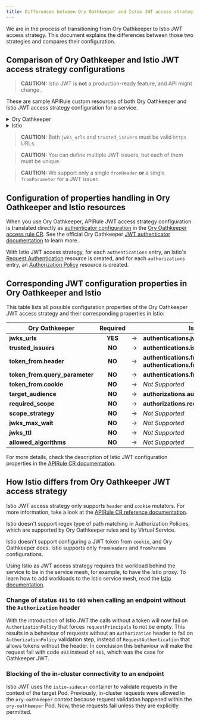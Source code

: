 ```yaml
---
title: Differences between Ory Oathkeeper and Istio JWT access strategies
---
```


We are in the process of transitioning from Ory Oathkeeper to Istio JWT access strategy. This document explains the differences between those two strategies and compares their configuration.

## Comparison of Ory Oathkeeper and Istio JWT access strategy configurations

>**CAUTION:** Istio JWT is **not** a production-ready feature, and API might change.

These are sample APIRule custom resources of both Ory Oathkeeper and Istio JWT access strategy configuration for a service.

<div tabs name="api-rule">
  <details>
  <summary>
  Ory Oathkeeper
  </summary>

```yaml
apiVersion: gateway.kyma-project.io/v1beta1
kind: APIRule
metadata:
  name: service-secured
spec:
  gateway: kyma-system/kyma-gateway
  host: foo.bar
  service:
    name: foo-service
    namespace: foo-namespace
    port: 8080
  rules:
    - path: /.*
      methods: ["GET"]
      mutators: []
      accessStrategies:
        - handler: jwt
          config:
            trusted_issuers:
              - $ISSUER1
              - $ISSUER2
            jwks_urls:
              - $JWKS_URI1
              - $JWKS_URI2
            required_scope:
              - "test"
            target_audience:
              - "example.com"
              - "example.org"
            token_from:
              header: X-JWT-Assertion
```

  </details>
  <details>
  <summary>
  Istio
  </summary>

```yaml
apiVersion: gateway.kyma-project.io/v1beta1
kind: APIRule
metadata:
  name: service-secured
  namespace: $NAMESPACE
spec:
  gateway: kyma-system/kyma-gateway
  host: foo.bar
  service:
    name: foo-service
    namespace: foo-namespace
    port: 8080
  rules:
    - path: /.*
      methods: ["GET"]
      mutators: []
      accessStrategies:
        - handler: jwt
          config:
            authentications:
            - issuer: $ISSUER1
              jwksUri: $JWKS_URI1
              fromHeaders:
              - name: X-JWT-Assertion
                prefix: "Kyma "
            - issuer: $ISSUER2
              jwksUri: $JWKS_URI2
              fromParameters:
              - "jwt_token"
            authorizations:
            - requiredScopes: ["test"]
              audiences: ["example.com", "example.org"]
            - requiredScopes: ["read", "write"]
```

  </details>
</div>

>**CAUTION:** Both `jwks_urls` and `trusted_issuers` must be valid `https` URLs.

>**CAUTION:** You can define multiple JWT issuers, but each of them must be unique.

>**CAUTION:** We support only a single `fromHeader` **or** a single `fromParameter` for a JWT issuer.

## Configuration of properties handling in Ory Oathkeeper and Istio resources

When you use Ory Oathkeeper, APIRule JWT access strategy configuration is translated directly as [authenticator configuration](https://www.ory.sh/docs/oathkeeper/api-access-rules#handler-configuration) in the [Ory Oathkeeper access rule CR](https://www.ory.sh/docs/oathkeeper/api-access-rules). See the official Ory Oathkeeper [JWT authenticator documentation](https://www.ory.sh/docs/oathkeeper/pipeline/authn#jwt) to learn more.

With Istio JWT access strategy, for each `authentications` entry, an Istio's [Request Authentication](https://istio.io/latest/docs/reference/config/security/request_authentication/) resource is created, and for each `authorizations` entry, an [Authorization Policy](https://istio.io/latest/docs/reference/config/security/authorization-policy/) resource is created.

## Corresponding JWT configuration properties in Ory Oathkeeper and Istio

This table lists all possible configuration properties of the Ory Oathkeeper JWT access strategy and their corresponding properties in Istio:

| Ory Oathkeeper | Required | | Istio | Required |
|-|:-:|-|-|:-:|
| **jwks_urls** | **YES** | &rarr; | **authentications.jwksUri** | **YES** |
| **trusted_issuers** | **NO** | &rarr; | **authentications.issuer** | **YES** |
| **token_from.header** | **NO** | &rarr; | **authentications.fromHeaders.name**<br/>**authentications.fromHeaders.prefix** | **NO** |
| **token_from.query_parameter** | **NO** | &rarr; | **authentications.fromParams** | **NO** |
| **token_from.cookie** | **NO** | &rarr; | *Not Supported* | **-** |
| **target_audience** | **NO** | &rarr; | **authorizations.audiences** | **NO** |
| **required_scope** | **NO** | &rarr; | **authorizations.requiredScopes** | **NO** |
| **scope_strategy** | **NO** | &rarr; | *Not Supported* | **-** |
| **jwks_max_wait** | **NO** | &rarr; | *Not Supported* | **-** |
| **jwks_ttl** | **NO** | &rarr; | *Not Supported* | **-** |
| **allowed_algorithms** | **NO** | &rarr; | *Not Supported* | **-** |

For more details, check the description of Istio JWT configuration properties in the [APIRule CR documentation](https://github.com/kyma-project/api-gateway/blob/main/docs/api-rule-cr.md#istio-jwt-configuration).

## How Istio differs from Ory Oathkeeper JWT access strategy

Istio JWT access strategy only supports `header` and `cookie` mutators. For more information, take a look at the [APIRule CR reference documentation](https://github.com/kyma-project/api-gateway/blob/main/docs/api-rule-cr.md#mutators).

Istio doesn't support regex type of path matching in Authorization Policies, which are supported by Ory Oathkeeper rules and by Virtual Service.

Istio doesn't support configuring a JWT token from `cookie`, and Ory Oathkeeper does. Istio supports only `fromHeaders` and `fromParams` configurations.

Using Istio as JWT access strategy requires the workload behind the service to be in the service mesh, for example, to have the Istio proxy. To learn how to add workloads to the Istio service mesh, read the [Istio documentation](https://istio.io/latest/docs/ops/common-problems/injection/).

### Change of status `401` to `403` when calling an endpoint without the `Authorization` header

With the introduction of Istio JWT the calls without a token will now fail on `AuthorizationPolicy` that forces `requestPrincipals` to not be empty. This results in a behaviour of requests without an `Authorization` header to fail on `AuthorizationPolicy` validation step, instead of `RequestAuthentication` that allows tokens without the header. In conclusion this behaviour will make the request fail with code `403` instead of `401`, which was the case for Oathkeeper JWT.


### Blocking of the in-cluster connectivity to an endpoint

Istio JWT uses the `istio-sidecar` container to validate requests in the context of the target Pod. Previously, in-cluster requests were allowed in the `ory-oathkeeper` context because request validation happened within the `ory-oathkeeper` Pod. Now, these requests fail unless they are explicitly permitted.


